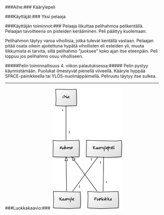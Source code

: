 ###Aihe:###
Käärylepeli

###Käyttäjät:###
Yksi pelaaja

###Käyttäjän toiminnot:###
Pelaaja liikuttaa pelihahmoa pelikentällä. Pelaajan tavoitteena on pisteiden kerääminen. Peli päättyy kuolemaan.

Pelihahmon täytyy varoa vihollisia, jotka tulevat kentällä vastaan. Pelaajan pitää osata oikein ajoitettuna hypätä vihollisten eli esteiden yli, muuta liikkumista ei tarvita, sillä pelihahmo "juoksee" koko ajan itse eteenpäin. Peli loppuu jos pelihahmo osuu viholliseen.

#####Pelin toiminnallisuus 4. viikon palautuksessa:#####
Pelin pystyy käynnistämään. Puolukat ilmestyvät pienellä viiveellä. Kääryle hyppää SPACE-painikkeella tai YLÖS-nuolinäppäimellä. Peliruutu täytyy itse sulkea.

* * *
###Luokkakaavio:###
![Luokkakaavio](https://github.com/nullkaaryle/kaarylepeli/blob/master/dokumentaatio/kaavio.png)
